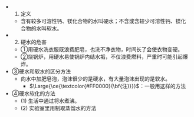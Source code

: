 -
  1. 定义
	- 含有较多可溶性钙、镁化合物的水叫硬水；不含或含较少可溶性钙、镁化合物的水叫软水。
-
  2. 硬水的危害
	- ①用硬水洗衣服既浪费肥皂，也洗不净衣物，时间长了会使衣物变硬。
	- ②烧锅炉，用硬水易使锅炉内结水垢，不仅浪费燃料，严重时可能引起爆炸。
- ③硬水和软水的区分方法
	- 向水中加肥皂泡，泡沫很少的是硬水，有大量泡沫出现的是软水。
		- $\Large{\ce{\textcolor{#FF0000}{\bf{注}}}}$：一般用这样的方法
- ④硬水软化的方法
	- (1) 生活中通过将水煮沸。
	- (2) 实验室里用制取蒸馏水的方法